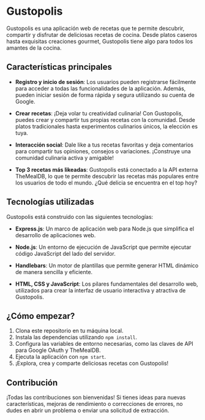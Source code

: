 # Gustopolis

Gustopolis es una aplicación web de recetas que te permite descubrir, compartir y disfrutar de deliciosas recetas de cocina. Desde platos caseros hasta exquisitas creaciones gourmet, Gustopolis tiene algo para todos los amantes de la cocina.

## Características principales

- **Registro y inicio de sesión**: Los usuarios pueden registrarse fácilmente para acceder a todas las funcionalidades de la aplicación. Además, pueden iniciar sesión de forma rápida y segura utilizando su cuenta de Google.
  
- **Crear recetas**: ¡Deja volar tu creatividad culinaria! Con Gustopolis, puedes crear y compartir tus propias recetas con la comunidad. Desde platos tradicionales hasta experimentos culinarios únicos, la elección es tuya.

- **Interacción social**: Dale like a tus recetas favoritas y deja comentarios para compartir tus opiniones, consejos o variaciones. ¡Construye una comunidad culinaria activa y amigable!

- **Top 3 recetas más likeadas**: Gustopolis está conectado a la API externa TheMealDB, lo que te permite descubrir las recetas más populares entre los usuarios de todo el mundo. ¿Qué delicia se encuentra en el top hoy?

## Tecnologías utilizadas

Gustopolis está construido con las siguientes tecnologías:

- **Express.js**: Un marco de aplicación web para Node.js que simplifica el desarrollo de aplicaciones web.
  
- **Node.js**: Un entorno de ejecución de JavaScript que permite ejecutar código JavaScript del lado del servidor.

- **Handlebars**: Un motor de plantillas que permite generar HTML dinámico de manera sencilla y eficiente.

- **HTML, CSS y JavaScript**: Los pilares fundamentales del desarrollo web, utilizados para crear la interfaz de usuario interactiva y atractiva de Gustopolis.

## ¿Cómo empezar?

1. Clona este repositorio en tu máquina local.
2. Instala las dependencias utilizando `npm install`.
3. Configura las variables de entorno necesarias, como las claves de API para Google OAuth y TheMealDB.
4. Ejecuta la aplicación con `npm start`.
5. ¡Explora, crea y comparte deliciosas recetas con Gustopolis!

## Contribución

¡Todas las contribuciones son bienvenidas! Si tienes ideas para nuevas características, mejoras de rendimiento o correcciones de errores, no dudes en abrir un problema o enviar una solicitud de extracción.
